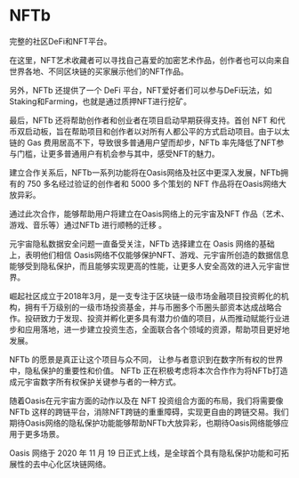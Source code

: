 # NFTb

完整的社区DeFi和NFT平台。

在这里，NFT艺术收藏者可以寻找自己喜爱的加密艺术作品，创作者也可以向来自世界各地、不同区块链的买家展示他们的NFT作品。

另外，NFTb 还提供了一个 DeFi 平台，NFT爱好者们可以参与DeFi玩法，如Staking和Farming，也就是通过质押NFT进行挖矿。

最后，NFTb 还将帮助创作者和创业者在项目启动早期获得支持。首创 NFT 和代币双启动板，旨在帮助项目和创作者以对所有人都公平的方式启动项目。由于以太链的 Gas 费用居高不下，导致很多普通用户望而却步，NFTb 率先降低了NFT参与门槛，让更多普通用户有机会参与其中，感受NFT的魅力。

建立合作关系后，NFTb一系列功能将在Oasis网络及社区中更深入发展，NFTb拥有的 750 多名经过验证的创作者和 5000 多个策划的 NFT 作品将在Oasis网络大放异彩。

通过此次合作，能够帮助用户将建立在Oasis网络上的元宇宙及NFT 作品（艺术、游戏、音乐等）通过NFTb 进行顺畅的迁移 。

元宇宙隐私数据安全问题一直备受关注，NFTb 选择建立在 Oasis 网络的基础上，表明他们相信 Oasis网络不仅能够保护NFT、游戏、元宇宙所创造的数据信息能够受到隐私保护，而且能够实现更高的性能，让更多人安全高效的进入元宇宙世界。

崛起社区成立于2018年3月，是一支专注于区块链一级市场金融项目投资孵化的机构，拥有千万级别的一级市场投资基金，并与币圈多个币圈头部资本达成战略合作。投研致力于发现、投资并孵化更多具有潜力价值的项目，从而推动赋能行业进步和应用落地，进一步建立投资生态，全面联合各个领域的资源，帮助项目更好地发展。

NFTb 的愿景是真正让这个项目与众不同， 让参与者意识到在数字所有权的世界中，隐私保护的重要性和价值。 NFTb 正在积极考虑将本次合作作为将NFTb打造成元宇宙数字所有权保护关键参与者的一种方式。

随着Oasis在元宇宙方面的动作以及在 NFT 投资组合方面的布局，我们将需要像 NFTb 这样的跨链平台，消除NFT跨链的重重障碍，实现更自由的跨链交易。我们期待Oasis网络的隐私保护功能能够帮助NFTb大放异彩，也期待Oasis网络能够应用于更多场景。

Oasis 网络于 2020 年 11 月 19 日正式上线，是全球首个具有隐私保护功能和可拓展性的去中心化区块链网络。

